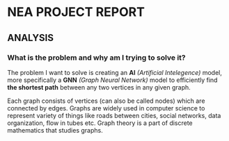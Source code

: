 # NEA PROJECT REPORT
## ANALYSIS
### What is the problem and why am I trying to solve it?

The problem I want to solve is creating an **AI** *(Artificial Intelegence)* model, more specifically a **GNN** *(Graph Neural Network)* model
to efficiently find **the shortest path** between any two vertices in any given graph.

Each graph consists of vertices (can also be called nodes) which are connected by edges. 
Graphs are widely used in computer science to represent variety of things like roads between cities, 
social networks, data organization, flow in tubes etc. Graph theory is a part of discrete mathematics that studies graphs. 

